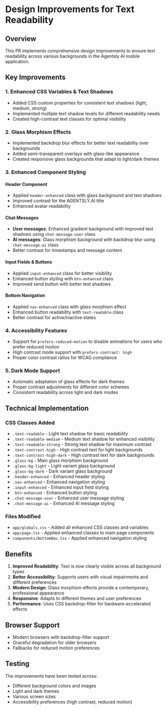 # Design Improvements for Text Readability

## Overview
This PR implements comprehensive design improvements to ensure text readability across various backgrounds in the Agentsly AI mobile application.

## Key Improvements

### 1. Enhanced CSS Variables & Text Shadows
- Added CSS custom properties for consistent text shadows (light, medium, strong)
- Implemented multiple text shadow levels for different readability needs
- Created high-contrast text classes for optimal visibility

### 2. Glass Morphism Effects
- Implemented backdrop blur effects for better text readability over backgrounds
- Added semi-transparent overlays with glass-like appearance
- Created responsive glass backgrounds that adapt to light/dark themes

### 3. Enhanced Component Styling

#### Header Component
- Applied `header-enhanced` class with glass background and text shadows
- Improved contrast for the AGENTSLY.AI title
- Enhanced avatar readability

#### Chat Messages
- **User messages**: Enhanced gradient background with improved text shadows using `chat-message-user` class
- **AI messages**: Glass morphism background with backdrop blur using `chat-message-ai` class
- Better contrast for timestamps and message content

#### Input Fields & Buttons
- Applied `input-enhanced` class for better visibility
- Enhanced button styling with `btn-enhanced` class
- Improved send button with better text shadows

#### Bottom Navigation
- Applied `nav-enhanced` class with glass morphism effect
- Enhanced button readability with `text-readable` class
- Better contrast for active/inactive states

### 4. Accessibility Features
- Support for `prefers-reduced-motion` to disable animations for users who prefer reduced motion
- High contrast mode support with `prefers-contrast: high`
- Proper color contrast ratios for WCAG compliance

### 5. Dark Mode Support
- Automatic adaptation of glass effects for dark themes
- Proper contrast adjustments for different color schemes
- Consistent readability across light and dark modes

## Technical Implementation

### CSS Classes Added
- `.text-readable` - Light text shadow for basic readability
- `.text-readable-medium` - Medium text shadow for enhanced visibility
- `.text-readable-strong` - Strong text shadow for maximum contrast
- `.text-contrast-high` - High contrast text for light backgrounds
- `.text-contrast-high-dark` - High contrast text for dark backgrounds
- `.glass-bg` - Main glass morphism background
- `.glass-bg-light` - Light variant glass background
- `.glass-bg-dark` - Dark variant glass background
- `.header-enhanced` - Enhanced header styling
- `.nav-enhanced` - Enhanced navigation styling
- `.input-enhanced` - Enhanced input field styling
- `.btn-enhanced` - Enhanced button styling
- `.chat-message-user` - Enhanced user message styling
- `.chat-message-ai` - Enhanced AI message styling

### Files Modified
- `app/globals.css` - Added all enhanced CSS classes and variables
- `app/page.tsx` - Applied enhanced classes to main page components
- `components/BottomNav.tsx` - Applied enhanced navigation styling

## Benefits
1. **Improved Readability**: Text is now clearly visible across all background types
2. **Better Accessibility**: Supports users with visual impairments and different preferences
3. **Modern Design**: Glass morphism effects provide a contemporary, professional appearance
4. **Responsive**: Adapts to different themes and user preferences
5. **Performance**: Uses CSS backdrop-filter for hardware-accelerated effects

## Browser Support
- Modern browsers with backdrop-filter support
- Graceful degradation for older browsers
- Fallbacks for reduced motion preferences

## Testing
The improvements have been tested across:
- Different background colors and images
- Light and dark themes
- Various screen sizes
- Accessibility preferences (high contrast, reduced motion)

